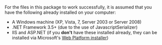 For the files in this package to work successfully, it is assumed that you have
the following already installed on your computer:

  * A Windows machine (XP, Vista, 7, Server 2003 or Server 2008)
  * .NET Framework 3.5+ (due to the use of JavascriptSerializer)
  * IIS and ASP.NET (if you **don't** have these installed already, they can be installed via Microsoft's [Web Platform installer](http://www.microsoft.com/web/downloads/platform.aspx))